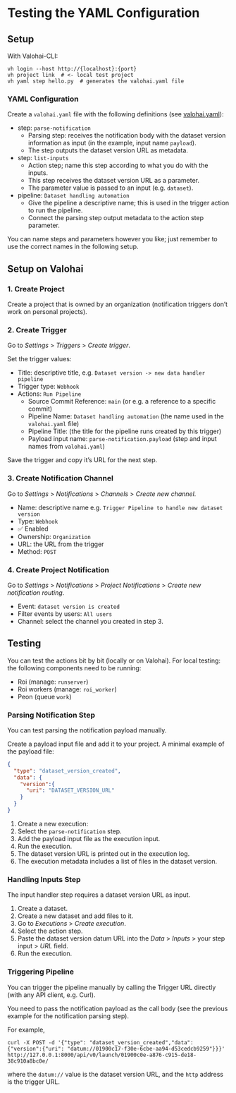# Testing the YAML Configuration

## Setup

With Valohai-CLI:

```shell
vh login --host http://{localhost}:{port}
vh project link  # <- local test project
vh yaml step hello.py  # generates the valohai.yaml file
```

### YAML Configuration

Create a `valohai.yaml` file with the following definitions
(see [valohai.yaml](./valohai.yaml)):

- step: `parse-notification`
  - Parsing step: receives the notification body with the dataset version information as input
    (in the example, input name `payload`).
  - The step outputs the dataset version URL as metadata.
- step: `list-inputs`
  - Action step; name this step according to what you do with the inputs.
  - This step receives the dataset version URL as a parameter.
  - The parameter value is passed to an input (e.g. `dataset`).
- pipeline: `Dataset handling automation`
  - Give the pipeline a descriptive name; this is used in the trigger action to run the pipeline.
  - Connect the parsing step output metadata to the action step parameter.

You can name steps and parameters however you like;
just remember to use the correct names in the following setup.

## Setup on Valohai

### 1. Create Project

Create a project that is owned by an organization
(notification triggers don’t work on personal projects).

### 2. Create Trigger

Go to _Settings_ > _Triggers_ > _Create trigger_.

Set the trigger values:

- Title: descriptive title, e.g. `Dataset version -> new data handler pipeline`
- Trigger type: `Webhook`
- Actions: `Run Pipeline`
  - Source Commit Reference: `main` (or e.g. a reference to a specific commit)
  - Pipeline Name: `Dataset handling automation` (the name used in the `valohai.yaml` file)
  - Pipeline Title: (the title for the pipeline runs created by this trigger)
  - Payload input name: `parse-notification.payload` (step and input names from `valohai.yaml`)

Save the trigger and copy it’s URL for the next step.

### 3. Create Notification Channel

Go to _Settings_ > _Notifications_ > _Channels_ > _Create new channel_.

- Name: descriptive name e.g. `Trigger Pipeline to handle new dataset version`
- Type: `Webhook`
- ✅ Enabled
- Ownership: `Organization`
- URL: the URL from the trigger
- Method: `POST`

### 4. Create Project Notification

Go to _Settings_ > _Notifications_ > _Project Notifications_ > _Create new notification routing_.

- Event: `dataset version is created`
- Filter events by users: `All users`
- Channel: select the channel you created in step 3.

## Testing

You can test the actions bit by bit (locally or on Valohai).
For local testing: the following components need to be running:

- Roi (manage: `runserver`)
- Roi workers (manage: `roi_worker`)
- Peon (queue `work`)

### Parsing Notification Step

You can test parsing the notification payload manually.

Create a payload input file and add it to your project.
A minimal example of the payload file:

```json
{
  "type": "dataset_version_created",
  "data": {
    "version":{
      "uri": "DATASET_VERSION_URL"
    }
  }
}
```

1. Create a new execution:
2. Select the `parse-notification` step.
3. Add the payload input file as the execution input.
4. Run the execution.
5. The dataset version URL is printed out in the execution log.
6. The execution metadata includes a list of files in the dataset version.

### Handling Inputs Step

The input handler step requires a dataset version URL as input.

1. Create a dataset.
2. Create a new dataset and add files to it.
3. Go to _Executions_ > _Create execution_.
4. Select the action step.
5. Paste the dataset version datum URL into the _Data_ > _Inputs_ > your step input > _URL_ field.
6. Run the execution.

### Triggering Pipeline

You can trigger the pipeline manually by calling the Trigger URL directly
(with any API client, e.g. Curl).

You need to pass the notification payload as the call body
(see the previous example for the notification parsing step).

For example,

```shell
curl -X POST -d '{"type": "dataset_version_created","data": {"version":{"uri": "datum://01900c17-f30e-6cbe-aa94-d53cedcb9259"}}}' http://127.0.0.1:8000/api/v0/launch/01900c0e-a876-c915-de18-38c910a8bc0e/
```

where the `datum://` value is the dataset version URL,
and the `http` address is the trigger URL.
